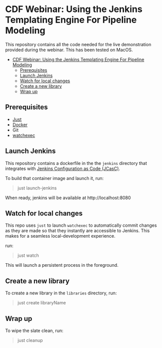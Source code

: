 # CDF Webinar: Using the Jenkins Templating Engine For Pipeline Modeling

This repository contains all the code needed for the live demonstration provided during the webinar. This has been tested on MacOS. 

- [CDF Webinar: Using the Jenkins Templating Engine For Pipeline Modeling](#cdf-webinar-using-the-jenkins-templating-engine-for-pipeline-modeling)
  - [Prerequisites](#prerequisites)
  - [Launch Jenkins](#launch-jenkins)
  - [Watch for local changes](#watch-for-local-changes)
  - [Create a new library](#create-a-new-library)
  - [Wrap up](#wrap-up)

## Prerequisites

* [Just](https://github.com/casey/just)
* [Docker](https://www.docker.com/get-started)
* Git
* [watchexec](https://github.com/watchexec/watchexec)
  
## Launch Jenkins

This repository contains a dockerfile in the the `jenkins` directory that integrates with [Jenkins Configuration as Code (JCasC)](https://github.com/jenkinsci/configuration-as-code-plugin). 

To build that container image and launch it, run: 

> just launch-jenkins

When ready, jenkins will be available at http://localhost:8080

## Watch for local changes

This repo uses `just` to launch `watchexec` to automatically commit changes as they are made so that they instantly are accessible to Jenkins. This makes for a seamless local-development experience.

run: 

> just watch

This will launch a persistent process in the foreground.

## Create a new library

To create a new library in the `libraries` directory, run: 

> just create libraryName


## Wrap up

To wipe the slate clean, run: 

> just cleanup